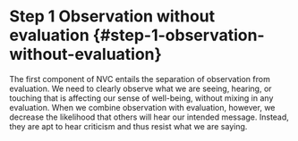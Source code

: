 # Step 1 Observation without evaluation {#step-1-observation-without-evaluation}

The first component of NVC entails the separation of observation from evaluation. We need to clearly observe what we are seeing, hearing, or touching that is affecting our sense of well-being, without mixing in any evaluation. When we combine observation with evaluation, however, we decrease the likelihood that others will hear our intended message. Instead, they are apt to hear criticism and thus resist what we are saying.